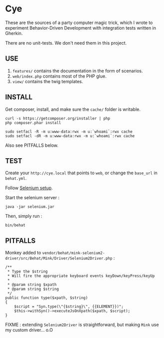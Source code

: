 Cye
===

These are the sources of a party computer magic trick, which I wrote to
experiment Behavior-Driven Development with integration tests written
in Gherkin.

There are no unit-tests. We don't need them in this project.


## USE

1. `features/` contains the documentation in the form of scenarios.
2. `web/index.php` contains most of the PHP glue.
3. `view/` contains the twig templates.


## INSTALL

Get composer, install, and make sure the `cache/` folder is writable.

    curl -s https://getcomposer.org/installer | php
    php composer.phar install

    sudo setfacl -R -m u:www-data:rwx -m u:`whoami`:rwx cache
    sudo setfacl -dR -m u:www-data:rwx -m u:`whoami`:rwx cache

Also see PITFALLS below.


## TEST

Create your `http://cye.local` that points to `web`, or change the `base_url` in `behat.yml`.

Follow [Selenium setup](http://docs.behat.org/cookbook/behat_and_mink.html#test-in-browser-selenium2-session).

Start the selenium server :

    java -jar selenium.jar

Then, simply run :

    bin/behat


## PITFALLS

Monkey added to `vendor/behat/mink-selenium2-driver/src/Behat/Mink/Driver/Selenium2Driver.php` :

    /**
     * Type the $string
     * Will fire the appropriate keyboard events keyDown/keyPress/keyUp
     *
     * @param string $xpath
     * @param string $string
     */
    public function type($xpath, $string)
    {
        $script = "Syn.type(\"{$string}\", {{ELEMENT}})";
        $this->withSyn()->executeJsOnXpath($xpath, $script);
    }

FIXME : extending `Selenium2Driver` is straightforward,
but making `Mink` use my custom driver... o.O